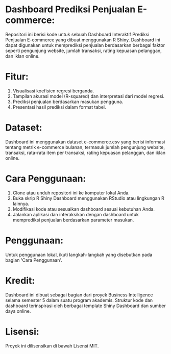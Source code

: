# Dashboard Prediksi Penjualan E-commerce:

Repositori ini berisi kode untuk sebuah Dashboard Interaktif Prediksi Penjualan E-commerce yang dibuat menggunakan R Shiny. Dashboard ini dapat digunakan untuk memprediksi penjualan berdasarkan berbagai faktor seperti pengunjung website, jumlah transaksi, rating kepuasan pelanggan, dan iklan online.


# Fitur:
1. Visualisasi koefisien regresi berganda.
2. Tampilan akurasi model (R-squared) dan interpretasi dari model regresi.
3. Prediksi penjualan berdasarkan masukan pengguna.
4. Presentasi hasil prediksi dalam format tabel.


# Dataset:

Dashboard ini menggunakan dataset e-commerce.csv yang berisi informasi tentang metrik e-commerce bulanan, termasuk jumlah pengunjung website, transaksi, rata-rata item per transaksi, rating kepuasan pelanggan, dan iklan online.


# Cara Penggunaan:
1. Clone atau unduh repositori ini ke komputer lokal Anda.
2. Buka skrip R Shiny Dashboard menggunakan RStudio atau lingkungan R lainnya.
3. Modifikasi kode atau sesuaikan dashboard sesuai kebutuhan Anda.
4. Jalankan aplikasi dan interaksikan dengan dashboard untuk memprediksi penjualan berdasarkan parameter masukan.


# Penggunaan:

Untuk penggunaan lokal, ikuti langkah-langkah yang disebutkan pada bagian 'Cara Penggunaan'.


# Kredit:

Dashboard ini dibuat sebagai bagian dari proyek Business Intelligence selama semester 5 dalam suatu program akademis. Struktur kode dan dashboard terinspirasi oleh berbagai template Shiny Dashboard dan sumber daya online.


# Lisensi:

Proyek ini dilisensikan di bawah Lisensi MIT.

